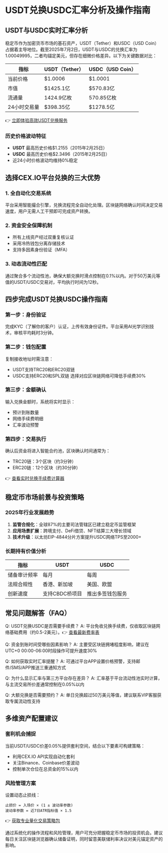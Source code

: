 # USDT兑换USDC汇率分析及操作指南

## USDT与USDC实时汇率分析

稳定币作为加密货币市场的基石资产，USDT（Tether）和USDC（USD Coin）占据着主导地位。截至2025年7月2日，USDT与USDC的兑换汇率为1.00049995，二者均锚定美元，但存在细微价格差异。以下为关键数据对比：

| 指标            | USDT（Tether）       | USDC（USD Coin）     |
|-----------------|---------------------|---------------------|
| 当前价格        | $1.0006             | $1.0001             |
| 市值            | $1425.1亿           | $570.83亿           |
| 流通量          | 1424.9亿枚          | 570.85亿枚          |
| 24小时交易量    | $398.35亿           | $1278.5亿           |

👉 [立即体验高效USDT兑换服务](https://bit.ly/okx_welcome)

### 历史价格波动特征
- **USDT** 最高历史价格$1.2155（2015年2月25日）
- **USDC** 最高历史价格$2.3496（2015年2月25日）
- 近24小时价格波动均维持0%稳定

## 选择CEX.IO平台兑换的三大优势

### 1. 全自动化交易系统
平台采用智能撮合引擎，兑换流程完全自动化处理。区块链网络确认时间决定交易速度，用户无需人工干预即可完成资产转换。

### 2. 资金安全保障机制
- 所有上线资产经过双重复核认证
- 采用冷热钱包分离存储技术
- 支持多因素身份验证（MFA）

### 3. 动态流动性匹配
通过聚合多个流动性池，确保大额兑换时滑点控制在0.1%以内。对于50万美元等值的USDT/USDC交易对，平均执行时间为12秒。

## 四步完成USDT兑换USDC操作指南

### 第一步：身份验证
完成KYC（了解你的客户）认证，上传有效身份证件。平台采用AI光学识别技术，审核平均耗时3分钟。

### 第二步：钱包配置
复制接收地址时需注意：
- USDT支持TRC20和ERC20双链
- USDC支持ERC20和SPL双链
选择对应区块链网络可降低手续费30%

### 第三步：金额确认
输入兑换金额时，系统将实时显示：
- 预计到账数量
- 网络手续费明细
- 汇率波动预警

### 第四步：交易执行
确认后资金将进入智能合约池，区块确认时间通常为：
- TRC20链：3个区块（约3分钟）
- ERC20链：12个区块（约30分钟）

👉 [查看实时兑换手续费计算器](https://bit.ly/okx_welcome)

## 稳定币市场前景与投资策略

### 2025年行业发展趋势
1. **监管合规化**：全球87%的主要司法管辖区已建立稳定币监管框架
2. **应用场景扩展**：跨境支付、DeFi借贷、NFT结算三大增长领域
3. **技术升级**：以太坊EIP-4844分片方案提升USDC网络TPS至2000+

### 长期持有价值分析
| 指标            | USDT                | USDC                |
|-----------------|---------------------|---------------------|
| 储备审计频率    | 每月                | 每周                |
| 法规合规性      | 香港、新加坡        | 美国、欧盟          |
| 创新速度        | 支持CBDC桥项目      | 推出多签钱包服务    |

## 常见问题解答（FAQ）

Q: USDT兑换USDC是否需要手续费？
A: 平台免收兑换手续费，仅收取区块链网络基础费用（约0.5-2美元）。👉 [查看最新费率表](https://bit.ly/okx_welcome)

Q: 资金到账时间受哪些因素影响？
A: 主要受区块链拥堵程度影响，建议在UTC+0 00:00-06:00时段操作可提升速度30%

Q: 如何获取实时汇率提醒？
A: 可通过平台APP设置价格预警，支持邮件/SMS/APP推送三重通知方式

Q: 为什么显示汇率与第三方平台存在差异？
A: 汇率基于平台流动性池实时计算，与主流交易所价差通常控制在0.05%以内

Q: 大额兑换是否需要预约？
A: 单日兑换超过50万美元等值，建议联系VIP客服获取专属流动性支持

## 多维资产配置建议

### 套利机会捕捉
当前USDT/USDC价差0.05%提供套利空间，结合以下要素可构建策略：
- 利用CEX.IO API实现自动化套利
- 关注Binance、Coinbase价差波动
- 控制单次仓位在总资金的15%以内

### 风险管理方案
设置动态止损线：
```
止损价 = 入场价 × (1 ± 波动率参数)
波动率参数 = 近7日ATR指标值 × 1.5
```

👉 [获取专业量化交易策略包](https://bit.ly/okx_welcome)

通过系统化的操作流程和风险管理，用户可充分把握稳定币市场的投资机会。建议每日关注区块链浏览器确认储备证明，同时留意美联储利率决议对美元锚定资产的影响。